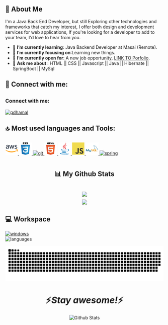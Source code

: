 
   
   <h2>🚀 About Me</h2>
   <div >
     <div width="40%">
   I'm a Java Back End Developer, but still Exploring
other technologies and frameworks that catch my
interest, I offer both design and development services
for web applications, If you're looking for a developer
to add to your team, I'd love to hear from you.
        
        
    
  <ul>
   <li>🌱 <b>I’m currently learning</b>: Java Backend Developer at Masai (Remote).</li>
  <li>🎯 <b>I’m currently focusing on</b>:Learning new things.</li>
  <li>🤔 <b>I’m currently open for</b>: A new job opportunity, <a href="https://rkmasai.github.io/">LINK TO Porfolio</a>.</li>
  <li>💬 <b>Ask me about </b>: HTML || CSS || Javascript || Java || Hibernate || SpringBoot || MySql  </li>
  </ul>
  </div>
   
   
   <h2> 🤝 Connect with me:</h2>
   <h3 align="left" style="margin-top: 30px">Connect with me:</h3>
<p align="left">
<a href="https://www.linkedin.com/in/rajni-kant-arya-0b662022b/" target="blank"><img align="center" src="https://raw.githubusercontent.com/rahuldkjain/github-profile-readme-generator/master/src/images/icons/Social/linked-in-alt.svg" alt="gdhamal" height="30" width="40" /></a>
    
   <h2 align="left" style="margin-top: 30px"> 🔝 Most used languages and Tools:</h2>

   <div style="display: flex; justify-content:space-between;gap: 20px;">
<p align="left"> 
<a href="https://aws.amazon.com" target="_blank" rel="noreferrer"><img src="https://raw.githubusercontent.com/devicons/devicon/master/icons/amazonwebservices/amazonwebservices-original-wordmark.svg" alt="aws" width="40" height="40"/> </a> 
<a href="https://www.w3schools.com/css/" target="_blank" rel="noreferrer"> <img src="https://raw.githubusercontent.com/devicons/devicon/master/icons/css3/css3-original-wordmark.svg" alt="css3" width="40" height="40"/> </a> 
<a href="https://git-scm.com/" target="_blank" rel="noreferrer"> <img src="https://www.vectorlogo.zone/logos/git-scm/git-scm-icon.svg" alt="git" width="40" height="40"/> </a>
<a href="https://www.w3.org/html/" target="_blank" rel="noreferrer"> <img src="https://raw.githubusercontent.com/devicons/devicon/master/icons/html5/html5-original-wordmark.svg" alt="html5" width="40" height="40"/> </a> 
<a href="https://www.java.com" target="_blank" rel="noreferrer"> <img src="https://raw.githubusercontent.com/devicons/devicon/master/icons/java/java-original.svg" alt="java" width="40" height="40"/> </a> 
<a href="https://developer.mozilla.org/en-US/docs/Web/JavaScript" target="_blank" rel="noreferrer"> <img src="https://raw.githubusercontent.com/devicons/devicon/master/icons/javascript/javascript-original.svg" alt="javascript" width="40" height="40"/> </a> 
<a href="https://www.mysql.com/" target="_blank" rel="noreferrer"> <img src="https://raw.githubusercontent.com/devicons/devicon/master/icons/mysql/mysql-original-wordmark.svg" alt="mysql" width="40" height="40"/> </a>  
<a href="https://spring.io/" target="_blank" rel="noreferrer"> <img src="https://www.vectorlogo.zone/logos/springio/springio-icon.svg" alt="spring" width="40" height="40"/> </a> </p>
</div>
   
   
 <h2 align="center">📊 My Github Stats<h2>
      
<p align="center">
   <img align="center" src="https://github-readme-stats.vercel.app/api?username=rkmasai&show_icons=true&locale=en&theme=dark"/><br \>
   <img align="center"  src="https://github-readme-streak-stats.herokuapp.com/?user=rkmasai&theme=dark" /> 
</p> 
    
   

    
    
   <h2>💻 Workspace</h2>
   
   [![windows](https://img.shields.io/badge/Windows-0078D6?style=for-the-badge&logo=windows&logoColor=white)](https://rkmasai.github.io/)  
   <img alt="languages" src="https://github-readme-stats.vercel.app/api/top-langs/?username=rkmasai&layout=compact" />
   
   
   
   <div align="center">
     <a href="https://www.linkedin.com/in/rajni-kant-arya-0b662022b/"> 
     <img  src="https://github.com/1999AZZAR/1999AZZAR/blob/main/resources/img/grid-snake.svg" alt="snake" /></a>
   </div>
   
   
   <h1 align='center'>⚡️<i>Stay awesome!</i>⚡️</h1>
   <p align="center">
           <img src="https://raw.githubusercontent.com/mayhemantt/mayhemantt/Update/svg/Bottom.svg" alt="Github Stats" />
   </p>
     
